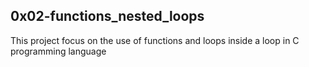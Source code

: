 ## 0x02-functions_nested_loops
This project focus on the use of functions and loops inside a loop in C programming language